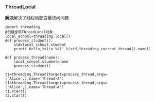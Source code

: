 ### ThreadLocal
**解决**解决了线程局部变量访问问题
>
    import threading
    #创建全局ThreadLocal对象
    local_school=threading.local()
    def process_student():
        std=local_school.student
        print('Hello,%s(in %s)' %(std,threading.current_thread().name))

    def process_thread(name):
        local_school.student=name
        process_student()

    t1=threading.Thread(target=process_thread,args=('Alice',),name='Thread-A')
    t1=threading.Thread(target=process_thread,args=('Alice',),name='Thread-A')
    t1.start()
    t2.start()